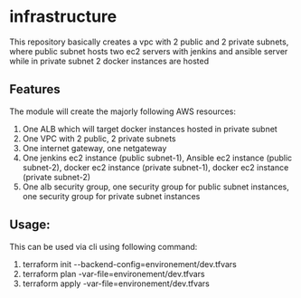 # infrastructure
This repository basically creates a vpc with 2 public and 2 private subnets, where public subnet hosts two ec2 servers with jenkins and ansible server while in private subnet 2 docker instances are hosted

## Features
The module will create the majorly following AWS resources:
1. One ALB which will target docker instances hosted in private subnet
2. One VPC with 2 public, 2 private subnets
3. One internet gateway, one netgateway
4. One jenkins ec2 instance (public subnet-1), Ansible ec2 instance (public subnet-2), docker ec2 instance (private subnet-1), docker ec2 instance (private subnet-2)
5. One alb security group, one security group for public subnet instances, one security group for private subnet instances

## Usage:
This can be used via cli using following command:
1. terraform init --backend-config=environement/dev.tfvars
2. terraform plan -var-file=environement/dev.tfvars
3. terraform apply -var-file=environement/dev.tfvars


